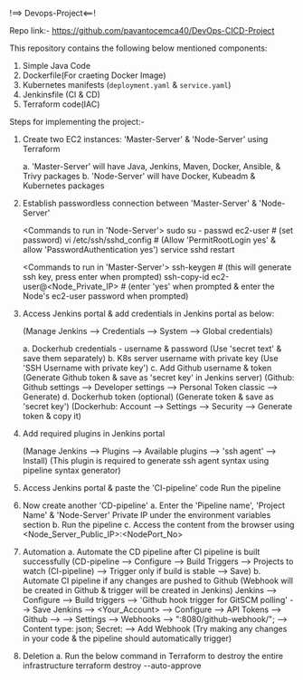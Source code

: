 !==> Devops-Project<==!

Repo link:- https://github.com/pavantocemca40/DevOps-CICD-Project

This repository contains the following below mentioned components:

1.  Simple Java Code
2.  Dockerfile(For craeting Docker Image)
3.  Kubernetes manifests (`deployment.yaml` & `service.yaml`)
4.  Jenkinsfile (CI & CD)
5.  Terraform code(IAC)

Steps for implementing the project:- 

1.  Create two EC2 instances: 'Master-Server' & 'Node-Server' using Terraform

    a. 'Master-Server' will have Java, Jenkins, Maven, Docker, Ansible, & Trivy packages
    b. 'Node-Server' will have Docker, Kubeadm & Kubernetes packages

2.  Establish passwordless connection between 'Master-Server' & 'Node-Server'

     <Commands to run in 'Node-Server'>
     sudo su -
     passwd ec2-user                         # (set password)
     vi /etc/ssh/sshd_config                 # (Allow 'PermitRootLogin yes' & allow 'PasswordAuthentication yes')
     service sshd restart

     <Commands to run in 'Master-Server'>
     ssh-keygen                              # (this will generate ssh key, press enter when prompted)
     ssh-copy-id ec2-user@<Node_Private_IP>  # (enter 'yes' when prompted & enter the Node's ec2-user password when prompted)

3.  Access Jenkins portal & add credentials in Jenkins portal as below:

     (Manage Jenkins --> Credentials --> System --> Global credentials)

    a. Dockerhub credentials - username & password (Use 'secret text' & save them separately)
    b. K8s server username with private key (Use 'SSH Username with private key')
    c. Add Github username & token (Generate Github token & save as 'secret key' in Jenkins server)
        (Github: Github settings --> Developer settings --> Personal Token classic --> Generate)
    d. Dockerhub token (optional) (Generate token & save as 'secret key')
        (Dockerhub: Account --> Settings --> Security --> Generate token & copy it)

4.  Add required plugins in Jenkins portal

     (Manage Jenkins --> Plugins --> Available plugins --> 'ssh agent' --> Install)
     (This plugin is required to generate ssh agent syntax using pipeline syntax generator)

5.  Access Jenkins portal & paste the 'CI-pipeline' code
     Run the pipeline
	 
6.  Now create another 'CD-pipeline'
     a. Enter the 'Pipeline name', 'Project Name' & 'Node-Server' Private IP under the environment variables section
     b. Run the pipeline
     c. Access the content from the browser using <Node_Server_Public_IP>:<NodePort_No>

 7.  Automation
     a. Automate the CD pipeline after CI pipeline is built successfully
        (CD-pipeline --> Configure --> Build Triggers --> Projects to watch (CI-pipeline) --> 
        Trigger only if build is stable --> Save)
     b. Automate CI pipeline if any changes are pushed to Github
        (Webhook will be created in Github & trigger will be created in Jenkins)
        Jenkins --> Configure --> Build triggers --> 'Github hook trigger for GitSCM polling' --> Save
        Jenkins --> <Your_Account> --> Configure --> API Tokens --> <Jenkins-API-Token>
        Github --> <Your-Repo> --> Settings --> Webhooks --> "<Jenkins-url>:8080/github-webhook/"; -->
        Content type: json;     Secret: <Jenkins-API-Token> --> Add Webhook
        (Try making any changes in your code & the pipeline should automatically trigger)

8.  Deletion
     a. Run the below command in Terraform to destroy the entire infrastructure
        terraform destroy --auto-approve
